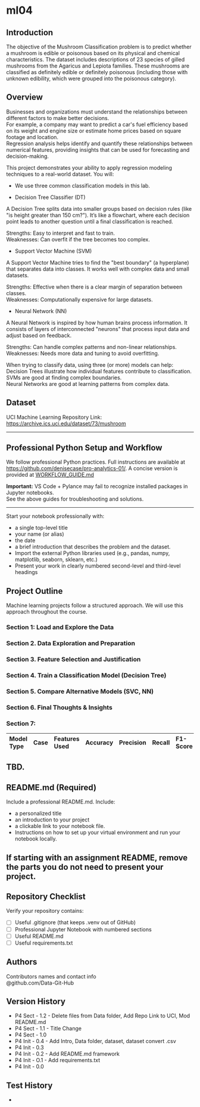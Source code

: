 # ml04

## Introduction
The objective of the Mushroom Classification problem is to predict whether a mushroom is edible or poisonous based on its physical and chemical characteristics. The dataset includes descriptions of 23 species of gilled mushrooms from the Agaricus and Lepiota families. These mushrooms are classified as definitely edible or definitely poisonous (including those with unknown edibility, which were grouped into the poisonous category). <br>

## Overview
Businesses and organizations must understand the relationships between different factors to make better decisions. <br>
For example, a company may want to predict a car's fuel efficiency based on its weight and engine size or estimate home prices based on square footage and location. <br>
Regression analysis helps identify and quantify these relationships between numerical features, providing insights that can be used for forecasting and decision-making. <br>

This project demonstrates your ability to apply regression modeling techniques to a real-world dataset. You will: <br>
- We use three common classification models in this lab. <br>

- Decision Tree Classifier (DT)

A Decision Tree splits data into smaller groups based on decision rules (like "is height greater than 150 cm?"). It’s like a flowchart, where each decision point leads to another question until a final classification is reached. <br>

Strengths: Easy to interpret and fast to train. <br>
Weaknesses: Can overfit if the tree becomes too complex. <br>

- Support Vector Machine (SVM) 

A Support Vector Machine tries to find the "best boundary" (a hyperplane) that separates data into classes. It works well with complex data and small datasets. <br>

Strengths: Effective when there is a clear margin of separation between classes. <br>
Weaknesses: Computationally expensive for large datasets. <br>

- Neural Network (NN)

A Neural Network is inspired by how human brains process information. It consists of layers of interconnected "neurons" that process input data and adjust based on feedback. <br>

Strengths: Can handle complex patterns and non-linear relationships.<br>
Weaknesses: Needs more data and tuning to avoid overfitting.<br>


When trying to classify data, using three (or more) models can help:<br>
Decision Trees illustrate how individual features contribute to classification.<br>
SVMs are good at finding complex boundaries.<br>
Neural Networks are good at learning patterns from complex data. <br>

## Dataset 
UCI Machine Learning Repository Link: https://archive.ics.uci.edu/dataset/73/mushroom <br>

---

## Professional Python Setup and Workflow
We follow professional Python practices. 
Full instructions are available at <https://github.com/denisecase/pro-analytics-01/>. 
A concise version is provided at [WORKFLOW_GUIDE.md](./docs/WORKFLOW_GUIDE.md)

**Important:** VS Code + Pylance may fail to recognize installed packages in Jupyter notebooks.  
See the above guides for troubleshooting and solutions.  

---
Start your notebook professionally with:
- a single top-level title
- your name (or alias)
- the date
- a brief introduction that describes the problem and the dataset.
- Import the external Python libraries used (e.g., pandas, numpy, matplotlib, seaborn, sklearn, etc.)
- Present your work in clearly numbered second-level and third-level headings

## Project Outline
Machine learning projects follow a structured approach.
We will use this approach throughout the course. 

### Section 1: Load and Explore the Data

### Section 2. Data Exploration and Preparation

### Section 3. Feature Selection and Justification

### Section 4. Train a Classification Model (Decision Tree)

### Section 5. Compare Alternative Models (SVC, NN)

### Section 6. Final Thoughts & Insights

### Section 7:

| Model Type           | Case   | Features Used            | Accuracy   | Precision   | Recall   | F1-Score   | Notes   |
|:---------------------|:-------|:-------------------------|:-----------|:------------|:---------|:-----------|:--------|
TBD.
---

## README.md (Required)

Include a professional README.md. Include:
- a personalized title
- an introduction to your project
- a clickable link to your notebook file.
- Instructions on how to set up your virtual environment and run your notebook locally.
   
If starting with an assignment README, remove the parts you do not need to present your project.
---

## Repository Checklist

Verify your repository contains:

- [ ] Useful .gitignore (that keeps .venv out of GitHub)
- [ ] Professional Jupyter Notebook with numbered sections   
- [ ] Useful README.md
- [ ] Useful requirements.txt

## Authors

Contributors names and contact info <br>
@github.com/Data-Git-Hub <br>

## Version History
- P4 Sect - 1.2 - Delete files from Data folder, Add Repo Link to UCI, Mod README.md 
- P4 Sect - 1.1 - Title Change
- P4 Sect - 1.0
- P4 Init - 0.4 - Add Intro, Data folder, dataset, dataset convert .csv
- P4 Init - 0.3
- P4 Init - 0.2 - Add README.md framework
- P4 Init - O.1 - Add requirements.txt
- P4 Init - 0.0 <br>
## Test History  
- <br>
